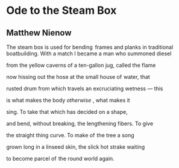 # Ode to the Steam Box
## Matthew Nienow
The steam box is used for bending   frames and planks in traditional
boatbuilding.
With a match I became a man
who summoned diesel

from the yellow caverns
of a ten-gallon jug, called the flame

now hissing out the hose
at the small house of  water, that

rusted drum from which travels
an excruciating wetness — this

is what makes the body
_otherwise_ , what makes it

sing. To take that
which has decided on a shape,

and bend, without breaking,
the lengthening fibers. To give

the straight thing curve.
To make of  the tree a song

grown long in a linseed skin,
the slick hot strake waiting

to become parcel
of  the round world again.